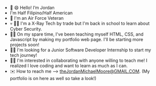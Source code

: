 - 👋 :smile: Hello! I’m Jordan
-  I'm Half Filipino/Half American 
- :muscle: I'm an Air Force Veteran
- :skull: :man_student: I'm a X-Ray Tech by trade but I'm back in school to learn about Cyber Security.
- :man_technologist: On my spare time, I've been teaching myself HTML, CSS, and Javascript by making my portfolio web page. I'll be starting more projects soon!
- :raising_hand_man: I'm looking for a Junior Software Developer Internship to start my tech journey!
- :bowing_man: I'm interested in collaborating with anyone willing to teach me! I realized I love coding and want to learn as much as I can.
- :envelope: How to reach me --> theJordanMichaelMoore@GMAIL.COM. (My portfolio is on here as well so take a look!)


